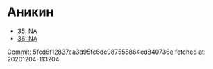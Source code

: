 # Аникин
- [35: NA](35.md)
- [36: NA](36.md)

Commit: 5fcd6f12837ea3d95fe6de987555864ed840736e
 fetched at: 20201204-113204
